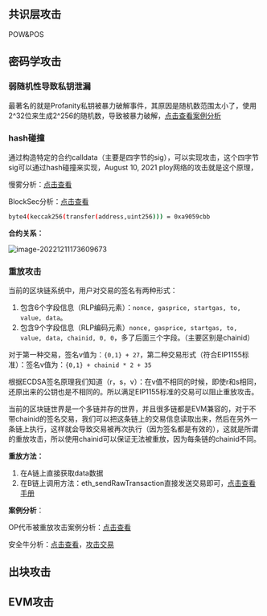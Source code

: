 ## 共识层攻击

POW&POS



## 密码学攻击

### 弱随机性导致私钥泄漏

最著名的就是Profanity私钥被暴力破解事件，其原因是随机数范围太小了，使用2^32位来生成2^256的随机数，导致被暴力破解，[点击查看案例分析](https://mp.weixin.qq.com/s/hVvxlVwoSfI8kaxbxIdBlA)



### hash碰撞

通过构造特定的合约calldata（主要是四字节的sig），可以实现攻击，这个四字节sig可以通过hash碰撞来实现，August 10, 2021 ploy网络的攻击就是这个原理，

慢雾分析：[点击查看](https://slowmist.medium.com/the-root-cause-of-poly-network-being-hacked-ec2ee1b0c68f)

BlockSec分析：[点击查看](https://blocksecteam.medium.com/the-initial-analysis-of-the-polynetwork-hack-270ac6072e2a)

```sh
byte4(keccak256(transfer(address,uint256))) = 0xa9059cbb
```

**合约关系：**

![image-20221211173609673](https://duke-typora.s3.ap-southeast-1.amazonaws.com/uPic/image-20221211173609673.png)



### 重放攻击

当前的区块链系统中，用户对交易的签名有两种形式：

1. 包含6个字段信息（RLP编码元素）：`nonce, gasprice, startgas, to, value, data`。
2. 包含9个字段信息（RLP编码元素）`nonce, gasprice, startgas, to, value, data, chainid, 0, 0`，多了后面三个字段。（主要区别是chainid）



对于第一种交易，签名v值为：`{0,1} + 27`，第二种交易形式（符合EIP1155标准）：签名v值为：`{0,1} + chainid * 2 + 35`

根据ECDSA签名原理我们知道（r，s，v）：在v值不相同的时候，即使r和s相同，还原出来的公钥也是不相同的。所以满足EIP1155标准的交易可以阻止重放攻击。



当前的区块链世界是一个多链并存的世界，并且很多链都是EVM兼容的，对于不带chainid的签名交易，我们可以把这条链上的交易信息读取出来，然后在另外一条链上执行，这样就会导致交易被再次执行（因为签名都是有效的），这就是所谓的重放攻击，所以使用chainid可以保证无法被重放，因为每条链的chainid不同。



**重放方法：**

1. 在A链上直接获取data数据
2. 在B链上调用方法：eth_sendRawTransaction直接发送交易即可，[点击查看手册](https://ethereum.org/en/developers/docs/apis/json-rpc/#eth_sendrawtransaction)



**案例分析**：

OP代币被重放攻击案例分析：[点击查看](https://www.freebuf.com/articles/blockchain-articles/335903.html)

安全牛分析：[点击查看](https://www.aqniu.com/industry/84486.html)，[攻击交易](https://optimistic.etherscan.io/address/0x2501c477d0a35545a387aa4a3eee4292a9a8b3f0)



## 出块攻击



## EVM攻击

